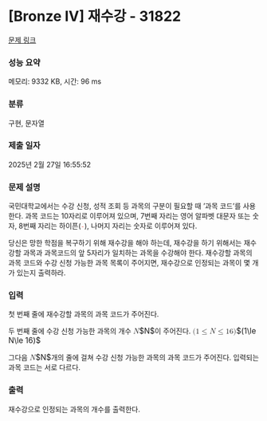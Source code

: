 # [Bronze IV] 재수강 - 31822 

[문제 링크](https://www.acmicpc.net/problem/31822) 

### 성능 요약

메모리: 9332 KB, 시간: 96 ms

### 분류

구현, 문자열

### 제출 일자

2025년 2월 27일 16:55:52

### 문제 설명

<p>국민대학교에서는 수강 신청, 성적 조회 등 과목의 구분이 필요할 때 ’과목 코드’를 사용한다. 과목 코드는 10자리로 이루어져 있으며, 7번째 자리는 영어 알파벳 대문자 또는 숫자, 8번째 자리는 하이픈(<span style="color:#e74c3c;"><code>-</code></span>), 나머지 자리는 숫자로 이루어져 있다.</p>

<p>당신은 망한 학점을 복구하기 위해 재수강을 해야 하는데, 재수강을 하기 위해서는 재수강할 과목과 과목코드의 앞 5자리가 일치하는 과목을 수강해야 한다. 재수강할 과목의 과목 코드와 수강 신청 가능한 과목 목록이 주어지면, 재수강으로 인정되는 과목이 몇 개가 있는지 출력하라.</p>

### 입력 

 <p>첫 번째 줄에 재수강할 과목의 과목 코드가 주어진다.</p>

<p>두 번째 줄에 수강 신청 가능한 과목의 개수 <mjx-container class="MathJax" jax="CHTML" style="font-size: 109%; position: relative;"><mjx-math class="MJX-TEX" aria-hidden="true"><mjx-mi class="mjx-i"><mjx-c class="mjx-c1D441 TEX-I"></mjx-c></mjx-mi></mjx-math><mjx-assistive-mml unselectable="on" display="inline"><math xmlns="http://www.w3.org/1998/Math/MathML"><mi>N</mi></math></mjx-assistive-mml><span aria-hidden="true" class="no-mathjax mjx-copytext">$N$</span></mjx-container>이 주어진다. <mjx-container class="MathJax" jax="CHTML" style="font-size: 109%; position: relative;"><mjx-math class="MJX-TEX" aria-hidden="true"><mjx-mo class="mjx-n"><mjx-c class="mjx-c28"></mjx-c></mjx-mo><mjx-mn class="mjx-n"><mjx-c class="mjx-c31"></mjx-c></mjx-mn><mjx-mo class="mjx-n" space="4"><mjx-c class="mjx-c2264"></mjx-c></mjx-mo><mjx-mi class="mjx-i" space="4"><mjx-c class="mjx-c1D441 TEX-I"></mjx-c></mjx-mi><mjx-mo class="mjx-n" space="4"><mjx-c class="mjx-c2264"></mjx-c></mjx-mo><mjx-mn class="mjx-n" space="4"><mjx-c class="mjx-c31"></mjx-c><mjx-c class="mjx-c36"></mjx-c></mjx-mn><mjx-mo class="mjx-n"><mjx-c class="mjx-c29"></mjx-c></mjx-mo></mjx-math><mjx-assistive-mml unselectable="on" display="inline"><math xmlns="http://www.w3.org/1998/Math/MathML"><mo stretchy="false">(</mo><mn>1</mn><mo>≤</mo><mi>N</mi><mo>≤</mo><mn>16</mn><mo stretchy="false">)</mo></math></mjx-assistive-mml><span aria-hidden="true" class="no-mathjax mjx-copytext">$(1\le N\le 16)$</span> </mjx-container></p>

<p>그다음 <mjx-container class="MathJax" jax="CHTML" style="font-size: 109%; position: relative;"><mjx-math class="MJX-TEX" aria-hidden="true"><mjx-mi class="mjx-i"><mjx-c class="mjx-c1D441 TEX-I"></mjx-c></mjx-mi></mjx-math><mjx-assistive-mml unselectable="on" display="inline"><math xmlns="http://www.w3.org/1998/Math/MathML"><mi>N</mi></math></mjx-assistive-mml><span aria-hidden="true" class="no-mathjax mjx-copytext">$N$</span></mjx-container>개의 줄에 걸쳐 수강 신청 가능한 과목의 과목 코드가 주어진다. 입력되는 과목 코드는 서로 다르다.</p>

### 출력 

 <p>재수강으로 인정되는 과목의 개수를 출력한다.</p>

